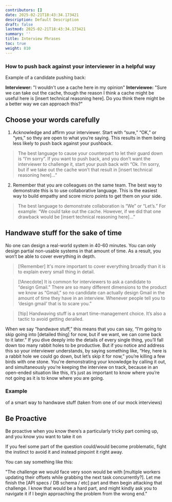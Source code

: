 ```yaml
---
contributors: []
date: 2025-02-21T18:43:34.173421
description: Default Description
draft: false
lastmod: 2025-02-21T18:43:34.173421
summary: ''
title: Interview Phrases
toc: true
weight: 810
---
```


### How to push back against your interviewer in a helpful way

Example of a candidate pushing back:

**Interviewer:** "I wouldn't use a cache here in my opinion"
**Interviewee:** "Sure we can take out the cache, though the reason I think a cache might be useful here is \[insert technical reasoning here\]. Do you think there might be a better way we can approach this?"

## Choose your words carefully

1. Acknowledge and affirm your interviewer. Start with “sure,” “OK,” or “yes,” so they are open to what you’re saying. This results in them being less likely to push back against your pushback.

 > 
 > The best language to cause your counterpart to let their guard down is “I’m sorry”. If you want to push back, and you don’t want the interviewer to challenge it, start your push back with “Ok. I’m sorry, but if we take out the cache won’t that result in \[insert technical reasoning here\]…”

2. Remember that you are colleagues on the same team. The best way to demonstrate this is to use collaborative language. This is the easiest way to build empathy and score micro points to get them on your side.

 > 
 > The best language to demonstrate collaboration is “We” or “Let’s.” For example: “We could take out the cache. However, if we did that one drawback would be \[insert technical reasoning here\]…”

## Handwave stuff for the sake of time

No one can design a real-world system in 40-60 minutes. You can only design partial non-usable systems in that amount of time. As a result, you won’t be able to cover everything in depth.

 > 
 > \[!Remember\]
 > It's more important to cover everything broadly than it is to explain every small thing in detail.

 > 
 > \[!Anecdote\]
 > It is common for interviewers to ask a candidate to “design Gmail.” There are so many different dimensions to the product we know as “Gmail,” so no candidate can actually design Gmail in the amount of time they have in an interview. Whenever people tell you to ‘design gmail’ that is to scare you.”

 > 
 > \[!tip\]
 > Handwaving stuff is a smart time-management choice. It’s also a tactic to avoid getting derailed.

When we say “handwave stuff,” this means that you can say, “I’m going to skip going into \[detailed thing\] for now, but if we want, we can come back to it later.” If you dive deeply into the details of every single thing, you’ll fall down too many rabbit holes to be productive. But if you notice and address this so your interviewer understands, by saying something like, “Hey, here is a rabbit hole we could go down, but let’s skip it for now,” you’re killing a few birds with one stone. You're demonstrating your knowledge by calling it out, and simultaneously you’re keeping the interview on track, because in an open-ended situation like this, it’s just as important to know where you’re not going as it is to know where you are going.

### Example

of a smart way to handwave stuff (taken from one of our mock interviews)

## Be Proactive

Be proactive when you know there’s a particularly tricky part coming up, and you know you want to take it on

If you feel some part of the question could/would become problematic, fight the instinct to avoid it and instead pinpoint it right away.

You can say something like this:

"The challenge we would face very soon would be with \[multiple workers updating their offsets while grabbing the next task concurrently?\]. Let me finish the \[API specs / DB schema / etc\] part and then begin attacking that challenge. I know that would be a hard part, and might kindly ask you to navigate it if I begin approaching the problem from the wrong end."
